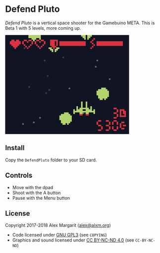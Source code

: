 # Defend Pluto

*Defend Pluto* is a vertical space shooter for the Gamebuino META. This is Beta 1 with 5 levels, more coming up.

![Defend Pluto screenshot](https://github.com/alxm/defendpluto/raw/master/assets/gfx/screenshot01.gif "Defend Pluto screenshot")

## Install

Copy the `DefendPluto` folder to your SD card.

## Controls

* Move with the dpad
* Shoot with the A button
* Pause with the Menu button

## License

Copyright 2017-2018 Alex Margarit (alex@alxm.org)

* Code licensed under [GNU GPL3](https://www.gnu.org/licenses/gpl.html) (see `COPYING`)
* Graphics and sound licensed under [CC BY-NC-ND 4.0](https://creativecommons.org/licenses/by-nc-nd/4.0/) (see `CC-BY-NC-ND`)

